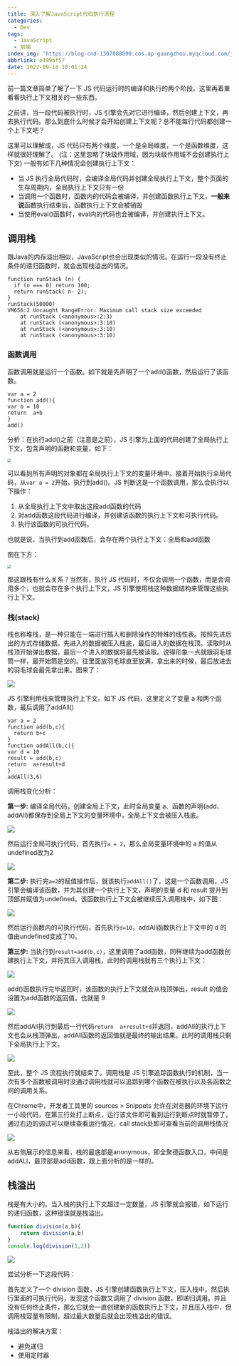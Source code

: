 ```yaml
---
title: 深入了解JavaScript代码执行流程
categories:
  - Dev
tags:
  - JavaScript
  - 前端
index_img: 'https://blog-cnd-1307088890.cos.ap-guangzhou.myqcloud.com/javascript.jpg'
abbrlink: e499bf57
date: 2022-09-18 10:01:24
---
```


<!-- more -->
<!-- categories:Dev、Ops、Study、Sth、News、work-->
<!-- tags: 
Python、MySQL、LeetCode、机器学习、Linux、Big Data、Java、BlockChain、Docker、Web 、分布式、
Maven、数据结构、JVM、JavaScript、Crontab、Shell、Ubuntu、VPN、NodeJS、String、VM、Hadoop、
Life、树莓派、Git、Hexo、算法、运维、网络、看法、电影、美学、写作、哲学、文档、绘画、前端、
历史、政治、社会、
 -->
前一篇文章简单了解了一下 JS 代码运行时的编译和执行的两个阶段。这里再着重看看执行上下文相关的一些东西。

之前讲，当一段代码被执行时，JS 引擎会先对它进行编译，然后创建上下文，再去执行代码。那么到底什么时候才会开始创建上下文呢？总不能每行代码都创建一个上下文吧？

这里可以理解成，JS 代码只有两个维度，一个是全局维度，一个是函数维度，这样就很好理解了。
(注：这里忽略了块级作用域，因为块级作用域不会创建执行上下文)
 一般有如下几种情况会创建执行上下文：

* 当 JS 执行全局代码时，会编译全局代码并创建全局执行上下文，整个页面的生存周期内，全局执行上下文只有一份
* 当调用一个函数时，函数内的代码会被编译，并创建函数执行上下文，**一般来说**函数执行结束后，函数执行上下文会被销毁
* 当使用eval()函数时，eval内的代码也会被编译，并创建执行上下文。



## 调用栈

跟Java的内存溢出相似，JavaScript也会出现类似的情况。在运行一段没有终止条件的递归函数时，就会出现栈溢出的情况。

```
function runStack (n) {
  if (n === 0) return 100;
  return runStack( n- 2);
}
runStack(50000)
VM656:2 Uncaught RangeError: Maximum call stack size exceeded
    at runStack (<anonymous>:2:3)
    at runStack (<anonymous>:3:10)
    at runStack (<anonymous>:3:10)
    at runStack (<anonymous>:3:10)
```

### 函数调用

函数调用就是运行一个函数。如下就是先声明了一个add()函数，然后运行了该函数。

```
var a = 2
function add(){
var b = 10
return  a+b
}
add()
```

分析：在执行add()之前（注意是之前），JS 引擎为上面的代码创建了全局执行上下文，包含声明的函数和变量，如下：

<img src="https://blog-cnd-1307088890.cos.ap-guangzhou.myqcloud.com/7fa2ed18e702861890d767ea547533da.png" style="zoom:50%;" />

可以看到所有声明的对象都在全局执行上下文的变量环境中。接着开始执行全局代码，从`var a = 2`开始，执行到add()。JS 判断这是一个函数调用，那么会执行以下操作：

1. 从全局执行上下文中取出这段add函数的代码
2. 对add函数这段代码进行编译，并创建该函数的执行上下文和可执行代码。
3. 执行该函数的可执行代码。

也就是说，当执行到add函数后，会存在两个执行上下文：全局和add函数

图在下方：

<img src="https://blog-cnd-1307088890.cos.ap-guangzhou.myqcloud.com/537efd9e96771dc50737117e615533ca.png" style="zoom:50%;" />

那这跟栈有什么关系？当然有，执行 JS 代码时，不仅会调用一个函数，而是会调用多个，也就会存在多个执行上下文，JS 引擎使用栈这种数据结构来管理这些执行上下文。

### 栈(stack)

栈也称堆栈，是一种只能在一端进行插入和删除操作的特殊的线性表。按照先进后出的方式存储数据。先进入的数据被压入栈底，最后进入的数据在栈顶。读取时从栈顶开始弹出数据，最后一个进入的数据将最先被读取。说得形象一点就跟羽毛球筒一样，最开始筒是空的。往里面放羽毛球直至放满，拿出来的时候，最后放进去的羽毛球会最先拿出来。图来了：

![](https://blog-cnd-1307088890.cos.ap-guangzhou.myqcloud.com/5e2bb65019053abfd5e7710e41d1b405.png)

JS 引擎利用栈来管理执行上下文。如下 JS 代码，这里定义了变量 a 和两个函数，最后调用了addAll()

```
var a = 2
function add(b,c){
  return b+c
}
function addAll(b,c){
var d = 10
result = add(b,c)
return  a+result+d
}
addAll(3,6)
```

调用栈变化分析：

**第一步:** 编译全局代码，创建全局上下文，此时全局变量 a、函数的声明(add、addAll)都保存到全局上下文的变量环境中，全局上下文会被压入栈底。

![](https://blog-cnd-1307088890.cos.ap-guangzhou.myqcloud.com/a5d7ec1f8f296412acc045835b85431d.png)

然后运行全局可执行代码，首先执行`a = 2`，那么全局变量环境中的 a 的值从undefined改为2

![](https://blog-cnd-1307088890.cos.ap-guangzhou.myqcloud.com/1d50269dbc5b4c69f83662ecdd977b1d.png)

**第二步:** 执行完`a=2`的赋值操作后，就该执行`addAll()`了，这是一个函数调用，JS 引擎会编译该函数，并为其创建一个执行上下文，声明的变量 d 和 result 提升到顶部并赋值为undefined。该函数执行上下文会被继续压入调用栈中，如下图：

   ![](https://blog-cnd-1307088890.cos.ap-guangzhou.myqcloud.com/7d6c4c45db4ef9b900678092e6c53652.png)

然后运行函数内的可执行代码，首先执行`d=10`，addAll函数执行上下文中的 d 的值由undefined变成了10。

**第三步:** 当执行到`result=add(b,c)`，这里调用了add函数，同样继续为add函数创建执行上下文，并将其压入调用栈，此时的调用栈就有三个执行上下文：

   ![](https://blog-cnd-1307088890.cos.ap-guangzhou.myqcloud.com/ccfe41d906040031a7df1e4f1bce5837.png)

add()函数执行完毕返回时，该函数的执行上下文就会从栈顶弹出，result 的值会设置为add函数的返回值，也就是 9

![](https://blog-cnd-1307088890.cos.ap-guangzhou.myqcloud.com/03ca801a5372f941bf17d6088fee0f96.png)

然后addAll执行到最后一行代码`return  a+result+d`并返回，addAll的执行上下文也会从栈顶弹出，addAll函数的返回值就是最终的输出结果。此时的调用栈只剩下全局执行上下文。

![](https://blog-cnd-1307088890.cos.ap-guangzhou.myqcloud.com/d0ac1d6e77735338fa97cc9a3f6c717b.png)

至此，整个 JS 流程执行就结束了。调用栈是 JS 引擎追踪函数执行的机制，当一次有多个函数被调用时没通过调用栈就可以追踪到哪个函数在被执行以及各函数之间的调用关系。



在Chrome中，开发者工具里的 sources > Snippets 允许在浏览器的环境下运行一小段代码，在第三行处打上断点，运行该文件即可看到运行到断点时就暂停了，通过右边的调试可以继续查看运行情况，call stack处即可查看当前的调用栈情况

![](https://blog-cnd-1307088890.cos.ap-guangzhou.myqcloud.com/image-20220918094622958.png)

从右侧展示的信息来看，栈的最底部是anonymous，即全聚德函数入口，中间是addALl，最顶部是add函数，跟上面分析的是一样的。



## 栈溢出

栈是有大小的。当入栈的执行上下文超过一定数量，JS 引擎就会报错，如下运行的递归函数，这种错误就是栈溢出。

```javascript
function division(a,b){
    return division(a,b)
}
console.log(division(1,2))
```

![](https://blog-cnd-1307088890.cos.ap-guangzhou.myqcloud.com/image-20220918095332890.png)

尝试分析一下这段代码：

首先定义了一个 division 函数，JS 引擎创建函数执行上下文，压入栈中。然后执行里面的可执行代码，发现这个函数又调用了 division 函数，即递归调用。并且没有任何终止条件，那么它就会一直创建新的函数执行上下文，并且压入栈中，但调用栈容量有限制，超过最大数量后就会出现栈溢出的错误。

栈溢出的解决方案：

* 避免递归
* 使用定时器
